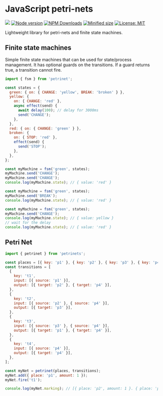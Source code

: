 # JavaScript petri-nets

![](https://github.com/kevtiq/petrinets/workflows/test/badge.svg)
[![Node version](https://img.shields.io/npm/v/petrinets.svg?style=flat)](https://www.npmjs.com/package/petrinets)
[![NPM Downloads](https://img.shields.io/npm/dm/petrinets.svg?style=flat)](https://www.npmjs.com/package/petrinets)
[![Minified size](https://img.shields.io/bundlephobia/min/petrinets?label=minified)](https://www.npmjs.com/package/petrinets)
[![License: MIT](https://img.shields.io/badge/License-MIT-yellow.svg)](https://opensource.org/licenses/MIT)

Lightweight library for petri-nets and finite state machines.

## Finite state machines

Simple finite state machines that can be used for state/process management. It has optional guards on the transitions. If a guard returns true, a transition cannot fire.

```js
import { fsm } from 'petrinet';

const states = {
  green: { on: { CHANGE: 'yellow', BREAK: 'broken' } },
  yellow: {
    on: { CHANGE: 'red' },
    async effect(send) {
      await delay(100); // delay for 3000ms
      send('CHANGE');
    },
  },
  red: { on: { CHANGE: 'green' } },
  broken: {
    on: { STOP: 'red' },
    effect(send) {
      send('STOP');
    },
  },
};

const myMachine = fsm('green', states);
myMachine.send('CHANGE');
myMachine.send('CHANGE');
console.log(myMachine.state); // { value: 'red' }

const myMachine = fsm('green', states);
myMachine.send('BREAK');
console.log(myMachine.state); // { value: 'red' }

const myMachine = fsm('green', states);
myMachine.send('CHANGE');
console.log(myMachine.state); // { value: yellow }
// wait for the delay
console.log(myMachine.state); // { value: 'red' }
```

## Petri Net

```js
import { petrinet } from 'petrinets';

const places = [{ key: 'p1' }, { key: 'p2' }, { key: 'p3' }, { key: 'p4' }];
const transitions = [
  {
    key: 't1',
    input: [{ source: 'p1' }],
    output: [{ target: 'p2' }, { target: 'p4' }],
  },
  {
    key: 't2',
    input: [{ source: 'p2' }, { source: 'p4' }],
    output: [{ target: 'p3' }],
  },
  {
    key: 't3',
    input: [{ source: 'p3' }, { source: 'p4' }],
    output: [{ target: 'p1' }, { target: 'p4' }],
  },
  {
    key: 't4',
    input: [{ source: 'p4' }],
    output: [{ target: 'p4' }],
  },
];

const myNet = petrinet(places, transitions);
myNet.add({ place: 'p1', amount: 1 });
myNet.fire('t1');

console.log(myNet.marking); // [{ place: 'p2', amount: 1 }. { place: 'p4', amount: 1 }]
```
